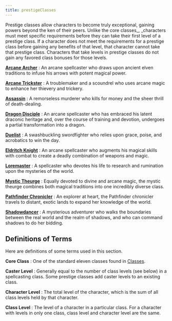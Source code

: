 ```yaml
---
title: prestigeClasses
---
```

Prestige classes allow characters to become truly exceptional, gaining powers beyond the ken of their peers. Unlike the core classes_, _characters must meet specific requirements before they can take their first level of a prestige class. If a character does not meet the requirements for a prestige class before gaining any benefits of that level, that character cannot take that prestige class. Characters that take levels in prestige classes do not gain any favored class bonuses for those levels.

**[Arcane Archer](prestigeClasses/arcaneArcher.md#_arcane-archer)** : An arcane spellcaster who draws upon ancient elven traditions to infuse his arrows with potent magical power.

**[Arcane Trickster](prestigeClasses/arcaneTrickster.md#_arcane-trickster)** : A troublemaker and a scoundrel who uses arcane magic to enhance her thievery and trickery.

**[Assassin](prestigeClasses/assassin.md#_assassin)** : A remorseless murderer who kills for money and the sheer thrill of death-dealing.

**[Dragon Disciple](prestigeClasses/dragonDisciple.md#_dragon-disciple)** : An arcane spellcaster who has embraced his latent draconic heritage and, over the course of training and devotion, undergoes a partial transformation into a dragon.

**[Duelist](prestigeClasses/duelist.md#_duelist)** : A swashbuckling swordfighter who relies upon grace, poise, and acrobatics to win the day.

**[Eldritch Knight](prestigeClasses/eldritchKnight.md#_eldritch-knight)** : An arcane spellcaster who augments his magical skills with combat to create a deadly combination of weapons and magic.

**[Loremaster](prestigeClasses/loremaster.md#_loremaster)** : A spellcaster who devotes his life to research and rumination upon the mysteries of the world.

**[Mystic Theurge](prestigeClasses/mysticTheurge.md#_mystic-theurge)** : Equally devoted to divine and arcane magic, the mystic theurge combines both magical traditions into one incredibly diverse class.

**[Pathfinder Chronicler](prestigeClasses/pathfinderChronicler.md#_pathfinder-chronicler)** : An explorer at heart, the Pathfinder chronicler travels to distant, exotic lands to expand her knowledge of the world.

**[Shadowdancer](prestigeClasses/shadowdancer.md#_shadowdancer)** : A mysterious adventurer who walks the boundaries between the real world and the realm of shadows, and who can command shadows to do her bidding.

## Definitions of Terms

Here are definitions of some terms used in this section.

**Core Class** : One of the standard eleven classes found in [Classes](classes.md).

**Caster Level** : Generally equal to the number of class levels (see below) in a spellcasting class. Some prestige classes add caster levels to an existing class.

**Character Level** : The total level of the character, which is the sum of all class levels held by that character.

**Class Level** : The level of a character in a particular class. For a character with levels in only one class, class level and character level are the same.

